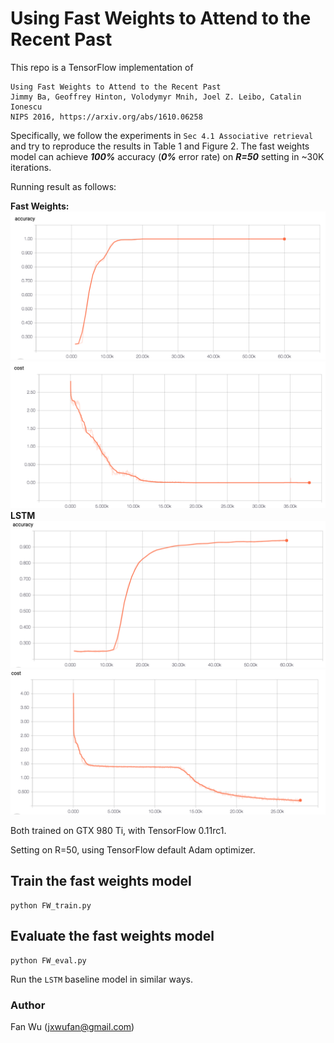 # Using Fast Weights to Attend to the Recent Past

This repo is a TensorFlow implementation of
```
Using Fast Weights to Attend to the Recent Past
Jimmy Ba, Geoffrey Hinton, Volodymyr Mnih, Joel Z. Leibo, Catalin Ionescu
NIPS 2016, https://arxiv.org/abs/1610.06258
```


Specifically, we follow the experiments in `Sec 4.1 Associative retrieval` and try to reproduce the results in Table 1 and Figure 2.
The fast weights model can achieve ***100%*** accuracy (***0%*** error rate) on ***R=50*** setting in ~30K iterations. 

Running result as follows:

**Fast Weights:**
![](chart/FW_accuracy.png)
![](chart/FW_cost.png)
**LSTM**
![](chart/LSTM_accuracy.png)
![](chart/LSTM_cost.png)

Both trained on GTX 980 Ti, with TensorFlow 0.11rc1.

Setting on R=50, using TensorFlow default Adam optimizer.

## Train the fast weights model
```
python FW_train.py
```

## Evaluate the fast weights model
```
python FW_eval.py
```

Run the `LSTM` baseline model in similar ways.

### Author
Fan Wu (jxwufan@gmail.com)
